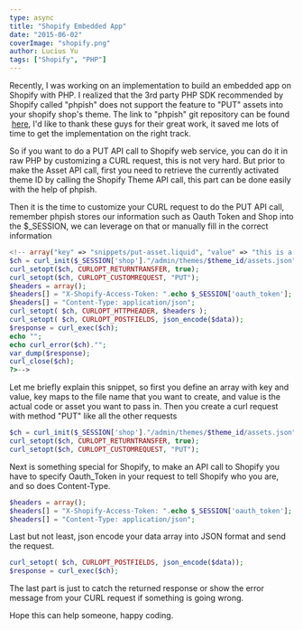 ```yaml
---
type: async
title: "Shopify Embedded App"
date: "2015-06-02"
coverImage: "shopify.png"
author: Lucius Yu
tags: ["Shopify", "PHP"]
---
```


Recently, I was working on an implementation to build an embedded app on Shopify with PHP. I realized that the 3rd party PHP SDK recommended by Shopify called "phpish" does not support the feature to "PUT" assets into your shopify shop's theme. The link to "phpish" git repository can be found  [here](https://github.com/phpish/shopify), I'd like to thank these guys for their great work, it saved me lots of time to get the implementation on the right track.

So if you want to do a PUT API call to Shopify web service, you can do it in raw PHP by customizing a CURL request, this is not very hard. But prior to make the Asset API call, first you need to retrieve the currently activated theme ID by calling the Shopify Theme API call, this part can be done easily with the help of phpish.

Then it is the time to customize your CURL request to do the PUT API call, remember phpish stores our information such as Oauth Token and Shop into the $\_SESSION, we can leverage on that or manually fill in the correct information

```php
<!-- array("key" => "snippets/put-asset.liquid", "value" => "this is a test to put assets"));
$ch = curl_init($_SESSION['shop']."/admin/themes/$theme_id/assets.json");
curl_setopt($ch, CURLOPT_RETURNTRANSFER, true);
curl_setopt($ch, CURLOPT_CUSTOMREQUEST, "PUT");
$headers = array();
$headers[] = "X-Shopify-Access-Token: ".echo $_SESSION['oauth_token'];
$headers[] = "Content-Type: application/json";
curl_setopt( $ch, CURLOPT_HTTPHEADER, $headers );
curl_setopt( $ch, CURLOPT_POSTFIELDS, json_encode($data));
$response = curl_exec($ch);
echo "";
echo curl_error($ch)."";
var_dump($response);
curl_close($ch);
?>-->
```

  
Let me briefly explain this snippet, so first you define an array with key and value, key maps to the file name that you want to create, and value is the actual code or asset you want to pass in. Then you create a curl request with method "PUT" like all the other requests

```php
$ch = curl_init($_SESSION['shop']."/admin/themes/$theme_id/assets.json");
curl_setopt($ch, CURLOPT_RETURNTRANSFER, true);
curl_setopt($ch, CURLOPT_CUSTOMREQUEST, "PUT");
```
  
Next is something special for Shopify, to make an API call to Shopify you have to specify Oauth\_Token in your request to tell Shopify who you are, and so does Content-Type.

```php 
$headers = array();
$headers[] = "X-Shopify-Access-Token: ".echo $_SESSION['oauth_token'];
$headers[] = "Content-Type: application/json";
```
  
Last but not least, json encode your data array into JSON format and send the request.

```php
curl_setopt( $ch, CURLOPT_POSTFIELDS, json_encode($data));
$response = curl_exec($ch);
```
  

The last part is just to catch the returned response or show the error message from your CURL request if something is going wrong.

Hope this can help someone, happy coding.
